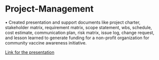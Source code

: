 # Project-Management

•	Created presentation and support documents like project charter, stakeholder matrix, requirement matrix, scope statement, wbs, schedule, cost estimate, communication plan, risk matrix, issue log, change request, and lesson learned to generate funding for a non-profit organization for community vaccine awareness initiative.

[Link for the presentation](https://github.com/VallabhSawant/Project-Management/blob/main/Presentation/CCVAI%20Presentation.pptx)
